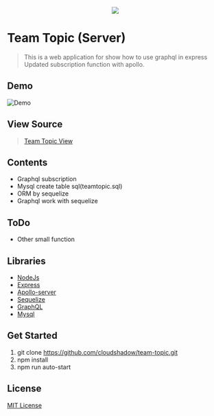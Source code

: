 <p align="center"><img src="https://user-images.githubusercontent.com/1182967/34776160-d0cdee06-f650-11e7-8119-b42c0c324e8f.png"/></p>

# Team Topic (Server)
  > This is a web application for show how to use graphql in express
  > Updated subscription function with apollo.

## Demo
  ![Demo](https://user-images.githubusercontent.com/1182967/34916358-29ac1902-f972-11e7-9963-d96811684e5f.gif)

## View Source
  > [Team Topic View](https://github.com/cloudshadow/team-topic-view)

## Contents
  * Graphql subscription
  * Mysql create table sql(teamtopic.sql)
  * ORM by sequelize
  * Graphql work with sequelize

## ToDo
  * Other small function

## Libraries
  * [NodeJs](https://nodejs.org/)
  * [Express](https://expressjs.com/)
  * [Apollo-server](https://www.apollographql.com/docs/apollo-server/)
  * [Sequelize](http://docs.sequelizejs.com/)
  * [GraphQL](http://graphql.org/)
  * [Mysql](https://www.mysql.com/)

## Get Started
1. git clone https://github.com/cloudshadow/team-topic.git
2. npm install
3. npm run auto-start

## License

[MIT License](LICENSE)

